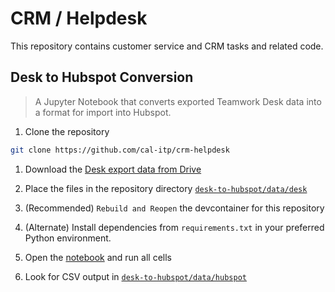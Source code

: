 # CRM / Helpdesk

This repository contains customer service and CRM tasks and related code.

## Desk to Hubspot Conversion

> A Jupyter Notebook that converts exported Teamwork Desk data into a format for
import into Hubspot.

1. Clone the repository

```bash
git clone https://github.com/cal-itp/crm-helpdesk
```

1. Download the [Desk export data from Drive](https://drive.google.com/drive/folders/10QsUGgBR8SfjeVzZUQqEYyn1pFgI6J4t)

1. Place the files in the repository directory [`desk-to-hubspot/data/desk`](desk-to-hubspot/data/desk/)

1. (Recommended) `Rebuild and Reopen` the devcontainer for this repository

1. (Alternate) Install dependencies from `requirements.txt` in your preferred Python environment.

1. Open the [notebook](desk-to-hubspot/convert.ipynb) and run all cells

1. Look for CSV output in [`desk-to-hubspot/data/hubspot`](/desk-to-hubspot/data/hubspot/)
